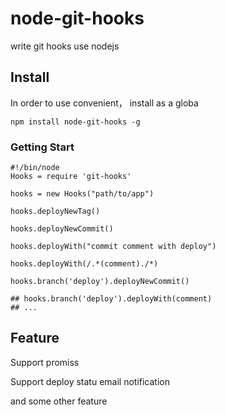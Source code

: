 node-git-hooks
==============

write git hooks  use nodejs

## Install

In order to use convenient， install as a globa

```shell
npm install node-git-hooks -g
```

### Getting Start

```
#!/bin/node
Hooks = require 'git-hooks'

hooks = new Hooks("path/to/app")

hooks.deployNewTag()

hooks.deployNewCommit()

hooks.deployWith("commit comment with deploy")

hooks.deployWith(/.*(comment)./*)

hooks.branch('deploy').deployNewCommit()

## hooks.branch('deploy').deployWith(comment)  
## ...

```

## Feature

Support promiss

Support deploy statu email  notification

and some other feature
